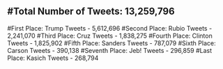 #Total Number of Tweets: 13,259,796 
---
#First Place: Trump Tweets - 5,612,696
#Second Place: Rubio Tweets - 2,241,070
#Third Place: Cruz Tweets - 1,838,275
#Fourth Place: Clinton Tweets - 1,825,902
#Fifth Place: Sanders Tweets - 787,079
#Sixth Place: Carson Tweets - 390,138
#Seventh Place: Jeb! Tweets - 296,859
#Last Place: Kasich Tweets - 268,794
